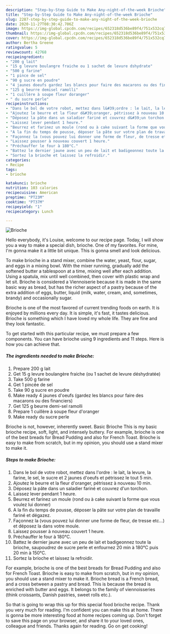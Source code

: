 ```yaml
---
description: "Step-by-Step Guide to Make Any-night-of-the-week Brioche"
title: "Step-by-Step Guide to Make Any-night-of-the-week Brioche"
slug: 2287-step-by-step-guide-to-make-any-night-of-the-week-brioche
date: 2020-11-27T08:30:42.706Z
image: https://img-global.cpcdn.com/recipes/652318d536be89f4/751x532cq70/brioche-photo-principale-de-la-recette.jpg
thumbnail: https://img-global.cpcdn.com/recipes/652318d536be89f4/751x532cq70/brioche-photo-principale-de-la-recette.jpg
cover: https://img-global.cpcdn.com/recipes/652318d536be89f4/751x532cq70/brioche-photo-principale-de-la-recette.jpg
author: Bertha Greene
ratingvalue: 5
reviewcount: 42768
recipeingredient:
- "200 g lait"
- "15 g levure boulangre fraiche ou 1 sachet de levure dshydrate"
- "500 g farine"
- "1 pince de sel"
- "90 g sucre en poudre"
- "4 jaunes doeufs gardez les blancs pour faire des macarons ou des financiers"
- "125 g beurre demisel ramolli"
- "1 cuillère à soupe fleur doranger"
- " du sucre perle"
recipeinstructions:
- "Dans le bol de votre robot, mettez dans l&#39;ordre : le lait, la levure, la farine, le sel, le sucre et 2 jaunes d&#39;oeufs et pétrissez le tout 5 min."
- "Ajoutez le beurre et la fleur d&#39;oranger, pétrissez à nouveau 10 min."
- "Déposez la pâte dans un saladier fariné et couvrez d&#39;un torchon."
- "Laissez lever pendant 1 heure."
- "Beurrez et farinez un moule (rond ou à cake suivant la forme que vous voulez lui donner)"
- "A la fin du temps de pousse, déposer la pâte sur votre plan de travaille fariné et dégazez."
- "Façonnez la (vous pouvez lui donner une forme de fleur, de tresse etc...) et déposez la dans votre moule."
- "Laissez pousser à nouveau couvert 1 heure."
- "Préchauffer le four à 180°C."
- "Battez le dernier jaune avec un peu de lait et badigeonnez toute la brioche, saupoudrez de sucre perle et enfournez 20 min à 180°C puis 20 min à 150°C."
- "Sortez la brioche et laissez la refroidir."
categories:
- Recipe
tags:
- brioche

katakunci: brioche 
nutrition: 103 calories
recipecuisine: American
preptime: "PT23M"
cooktime: "PT37M"
recipeyield: "1"
recipecategory: Lunch

---
```



![Brioche](https://img-global.cpcdn.com/recipes/652318d536be89f4/751x532cq70/brioche-photo-principale-de-la-recette.jpg)

Hello everybody, it's Louise, welcome to our recipe page. Today, I will show you a way to make a special dish, brioche. One of my favorites. For mine, I'm gonna make it a little bit unique. This is gonna smell and look delicious.

To make brioche in a stand mixer, combine the water, yeast, flour, sugar, and eggs in a mixing bowl. With the mixer running, gradually add the softened butter a tablespoon at a time, mixing well after each addition. Using a spatula, mix until well combined, then cover with plastic wrap and let sit. Brioche is considered a Viennoiserie because it is made in the same basic way as bread, but has the richer aspect of a pastry because of the extra addition of eggs, butter, liquid (milk, water, cream, and, sometimes, brandy) and occasionally sugar.

Brioche is one of the most favored of current trending foods on earth. It is enjoyed by millions every day. It is simple, it's fast, it tastes delicious. Brioche is something which I have loved my whole life. They are fine and they look fantastic.


To get started with this particular recipe, we must prepare a few components. You can have brioche using 9 ingredients and 11 steps. Here is how you can achieve that.

<!--inarticleads1-->

##### The ingredients needed to make Brioche:

1. Prepare 200 g lait
1. Get 15 g levure boulangère fraiche (ou 1 sachet de levure déshydratée)
1. Take 500 g farine
1. Get 1 pincée de sel
1. Take 90 g sucre en poudre
1. Make ready 4 jaunes d&#39;oeufs (gardez les blancs pour faire des macarons ou des financiers)
1. Get 125 g beurre demi-sel ramolli
1. Prepare 1 cuillère à soupe fleur d&#39;oranger
1. Make ready  du sucre perle


Brioche is not, however, inherently sweet. Basic Brioche This is my basic brioche recipe, soft, light, and intensely buttery. For example, brioche is one of the best breads for Bread Pudding and also for French Toast. Brioche is easy to make from scratch, but in my opinion, you should use a stand mixer to make it. 

<!--inarticleads2-->

##### Steps to make Brioche:

1. Dans le bol de votre robot, mettez dans l&#39;ordre : le lait, la levure, la farine, le sel, le sucre et 2 jaunes d&#39;oeufs et pétrissez le tout 5 min.
1. Ajoutez le beurre et la fleur d&#39;oranger, pétrissez à nouveau 10 min.
1. Déposez la pâte dans un saladier fariné et couvrez d&#39;un torchon.
1. Laissez lever pendant 1 heure.
1. Beurrez et farinez un moule (rond ou à cake suivant la forme que vous voulez lui donner)
1. A la fin du temps de pousse, déposer la pâte sur votre plan de travaille fariné et dégazez.
1. Façonnez la (vous pouvez lui donner une forme de fleur, de tresse etc...) et déposez la dans votre moule.
1. Laissez pousser à nouveau couvert 1 heure.
1. Préchauffer le four à 180°C.
1. Battez le dernier jaune avec un peu de lait et badigeonnez toute la brioche, saupoudrez de sucre perle et enfournez 20 min à 180°C puis 20 min à 150°C.
1. Sortez la brioche et laissez la refroidir.


For example, brioche is one of the best breads for Bread Pudding and also for French Toast. Brioche is easy to make from scratch, but in my opinion, you should use a stand mixer to make it. Brioche bread is a French bread, and a cross between a pastry and bread. This is because the bread is enriched with butter and eggs. It belongs to the family of viennoisseries (think croissants, Danish pastries, sweet rolls etc.). 

So that is going to wrap this up for this special food brioche recipe. Thank you very much for reading. I'm confident you can make this at home. There is gonna be more interesting food at home recipes coming up. Don't forget to save this page on your browser, and share it to your loved ones, colleague and friends. Thanks again for reading. Go on get cooking!
